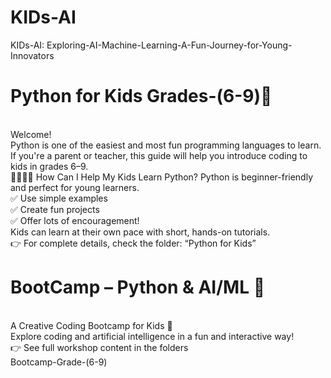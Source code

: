 # KIDs-AI
KIDs-AI: Exploring-AI-Machine-Learning-A-Fun-Journey-for-Young-Innovators
# Python for Kids Grades-(6-9)🐍 
<br>
Welcome!
<br>
Python is one of the easiest and most fun programming languages to learn. If you're a parent or teacher, this guide will help you introduce coding to kids in grades 6–9.
<br>
👨‍👩‍👧‍👦 How Can I Help My Kids Learn Python?
Python is beginner-friendly and perfect for young learners.
<br>
✅ Use simple examples
<br>
✅ Create fun projects
<br>
✅ Offer lots of encouragement!
<br>
Kids can learn at their own pace with short, hands-on tutorials.
<br>
👉 For complete details, check the folder: “Python for Kids”

# BootCamp – Python & AI/ML 🧠 
<br>
A Creative Coding Bootcamp for Kids 🎨
<br>
Explore coding and artificial intelligence in a fun and interactive way!
<br>
👉 See full workshop content in the folders 
<br>
Bootcamp-Grade-(6-9)  
